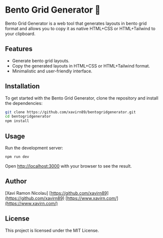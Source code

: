# Bento Grid Generator 🍱

Bento Grid Generator is a web tool that generates layouts in bento grid format and allows you to copy it as native HTML+CSS or HTML+Tailwind to your clipboard.

## Features

- Generate bento grid layouts.
- Copy the generated layouts in HTML+CSS or HTML+Tailwind format.
- Minimalistic and user-friendly interface.

## Installation

To get started with the Bento Grid Generator, clone the repository and install the dependencies:

```bash
git clone https://github.com/xavirn89/bentogridgenerator.git
cd bentogridgenerator
npm install
```

## Usage

Run the development server:

```bash
npm run dev
```

Open [http://localhost:3000](http://localhost:3000) with your browser to see the result.

## Author

[Xavi Ramon Nicolau]
[https://github.com/xavirn89](https://github.com/xavirn89)
[https://www.xavirn.com/](https://www.xavirn.com/)

## License

This project is licensed under the MIT License.

